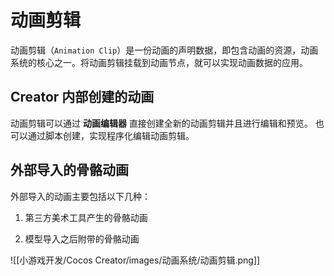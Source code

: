 # 动画剪辑

动画剪辑（`Animation Clip`）是一份动画的声明数据，即包含动画的资源，动画系统的核心之一。将动画剪辑挂载到动画节点，就可以实现动画数据的应用。

## Creator 内部创建的动画

动画剪辑可以通过 **动画编辑器** 直接创建全新的动画剪辑并且进行编辑和预览。
也可以通过脚本创建，实现程序化编辑动画剪辑。

## 外部导入的骨骼动画

外部导入的动画主要包括以下几种：

1. 第三方美术工具产生的骨骼动画

2. 模型导入之后附带的骨骼动画
   
![[小游戏开发/Cocos Creator/images/动画系统/动画剪辑.png]]